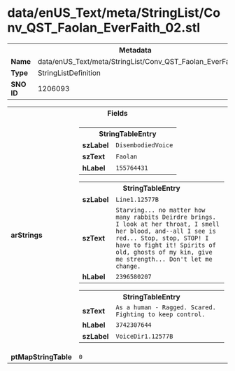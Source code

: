<h1>data/enUS_Text/meta/StringList/Conv_QST_Faolan_EverFaith_02.stl</h1><table><tr><th colspan="100%">Metadata</th></tr><tr><td><b>Name</b></td><td>data/enUS_Text/meta/StringList/Conv_QST_Faolan_EverFaith_02.stl</td></tr><tr><td><b>Type</b></td><td>StringListDefinition</td></tr><tr><td><b>SNO ID</b></td><td>1206093</td></tr></table>

<table><tr><th colspan="100%">Fields</th></tr><tr><td><b>arStrings</b></td><td><table><tr><th colspan="100%">StringTableEntry</th></tr><tr><td><b>szLabel</b></td><td><code>DisembodiedVoice</code></td></tr><tr><td><b>szText</b></td><td><code>Faolan</code></td></tr><tr><td><b>hLabel</b></td><td><code>155764431</code></td></tr></table>


<table><tr><th colspan="100%">StringTableEntry</th></tr><tr><td><b>szLabel</b></td><td><code>Line1.12577B</code></td></tr><tr><td><b>szText</b></td><td><code>Starving... no matter how many rabbits Deirdre brings. I look at her throat, I smell her blood, and--all I see is red... Stop, stop, STOP! I have to fight it! Spirits of old, ghosts of my kin, give me strength... Don't let me change.</code></td></tr><tr><td><b>hLabel</b></td><td><code>2396580207</code></td></tr></table>


<table><tr><th colspan="100%">StringTableEntry</th></tr><tr><td><b>szText</b></td><td><code>As a human - Ragged. Scared. Fighting to keep control.</code></td></tr><tr><td><b>hLabel</b></td><td><code>3742307644</code></td></tr><tr><td><b>szLabel</b></td><td><code>VoiceDir1.12577B</code></td></tr></table>


</td></tr><tr><td><b>ptMapStringTable</b></td><td><code>0</code></td></tr></table>

